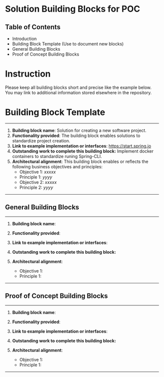 # Solution Building Blocks for POC

## Table of Contents
* Introduction
* Building Block Template (Use to document new blocks)
* General Building Blocks
* Proof of Concept Building Blocks

# Instruction
Please keep all building blocks short and precise like the example below.
You may link to additional information stored elsewhere in the repository.


# Building Block Template

***
1. **Building block name**: Solution for creating a new software project.
1. **Functionality provided**: The building block enables solutions to standardize project creation.
1. **Link to example implementation or interfaces**:
https://start.spring.io
1. **Outstanding work to complete this building block:** Implement docker containers to standardize runing Spring-CLI.
1. **Architectural alignment**: This building block enables or reflects the following business objectives and principles:
   * Objective 1: *xxxxx*
   * Principle 1: *yyyy*
   * Objective 2: *xxxxx*
   * Principle 2: *yyyy*
***

## General Building Blocks


***
1. **Building block name**: 
1. **Functionality provided**: 
1. **Link to example implementation or interfaces**:

1. **Outstanding work to complete this building block:** 
1. **Architectural alignment**: 
   * Objective 1:
   * Principle 1: 

***



## Proof of Concept Building Blocks

***
1. **Building block name**: 
1. **Functionality provided**: 
1. **Link to example implementation or interfaces**:

1. **Outstanding work to complete this building block:** 
1. **Architectural alignment**: 
   * Objective 1:
   * Principle 1: 

***


